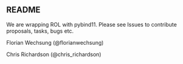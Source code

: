 README
------

We are wrapping ROL with pybind11. Please see Issues to contribute proposals, tasks, bugs etc.


Florian Wechsung (@florianwechsung)

Chris Richardson (@chris_richardson)